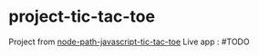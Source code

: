 # project-tic-tac-toe
Project from [node-path-javascript-tic-tac-toe](https://www.theodinproject.com/lessons/node-path-javascript-tic-tac-toe)
Live app : #TODO